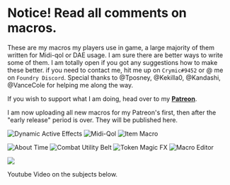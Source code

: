 # Notice! Read all comments on macros.

These are my macros my players use in game, a large majority of them written for Midi-qol or DAE usage. I am sure there are better ways to write some of them. I am totally open if you got any suggestions how to make these better. if you need to contact me, hit me up on `Crymic#9452` or @ me on `Foundry Discord`. Special thanks to @Tposney, @Kekilla0, @Kandashi, @VanceCole for helping me along the way.

If you wish to support what I am doing, head over to my **[Patreon](https://www.patreon.com/bePatron?u=36173099)**.

I am now uploading all new macros for my Patreon's first, then after the "early release" period is over. They will be published here.

![Dynamic Active Effects](https://img.shields.io/badge/Dynamic%20Active%20Effects-Required-red)
![Midi-Qol](https://img.shields.io/badge/Midi--Qol-Required-red)
![Item Macro](https://img.shields.io/badge/Item%20Macro-Recommended-lightgreen)

![About Time](https://img.shields.io/badge/About%20Time-Optional-lightgrey)
![Combat Utility Belt](https://img.shields.io/badge/Combat%20Utility%20Belt-Optional-lightgrey)
![Token Magic FX](https://img.shields.io/badge/Token%20Magic%20FX-Optional-lightgrey)
![Macro Editor](https://img.shields.io/badge/Macro%20Editor-Recommended-lightgreen)

[![](http://img.youtube.com/vi/nJbtWL83CKk/0.jpg)](http://www.youtube.com/watch?v=nJbtWL83CKk "Quick Macro Guide")
<div>Youtube Video on the subjects below.</div>
